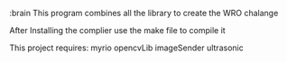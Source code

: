 :brain
This program combines all the library to create the WRO chalange

After Installing the complier use the make file to compile it

This project requires: myrio opencvLib imageSender ultrasonic
